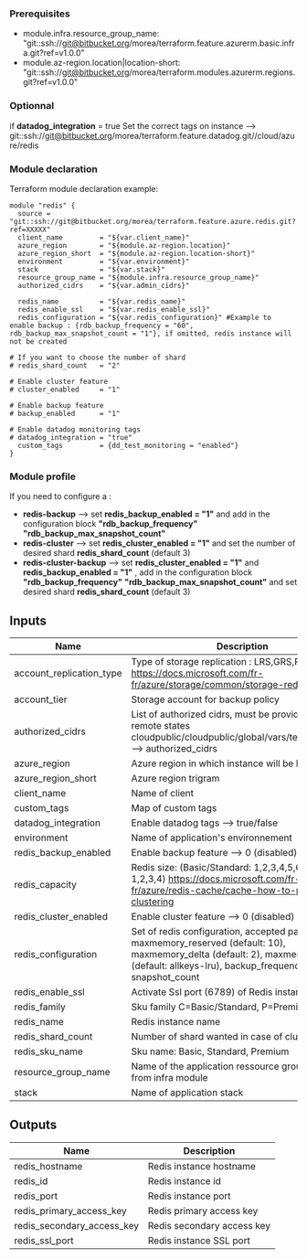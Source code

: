 ### Prerequisites

* module.infra.resource_group_name: "git::ssh://git@bitbucket.org/morea/terraform.feature.azurerm.basic.infra.git?ref=v1.0.0"
* module.az-region.location|location-short: "git::ssh://git@bitbucket.org/morea/terraform.modules.azurerm.regions.git?ref=v1.0.0"

### Optionnal
if **datadog_integration** = true 
Set the correct tags on instance  --> git::ssh://git@bitbucket.org/morea/terraform.feature.datadog.git//cloud/azure/redis

### Module declaration

Terraform module declaration example:
```
module "redis" {
  source = "git::ssh://git@bitbucket.org/morea/terraform.feature.azure.redis.git?ref=XXXXX"
  client_name         = "${var.client_name}"
  azure_region        = "${module.az-region.location}"
  azure_region_short  = "${module.az-region.location-short}"
  environment         = "${var.environment}"
  stack               = "${var.stack}"
  resource_group_name = "${module.infra.resource_group_name}"
  authorized_cidrs    = "${var.admin_cidrs}"

  redis_name          = "${var.redis_name}"
  redis_enable_ssl    = "${var.redis_enable_ssl}"
  redis_configuration = "${var.redis_configuration}" #Example to enable backup : {rdb_backup_frequency = "60", rdb_backup_max_snapshot_count = "1"}, if omitted, redis instance will not be created

# If you want to choose the number of shard
# redis_shard_count   = "2"

# Enable cluster feature
# cluster_enabled     = "1"

# Enable backup feature
# backup_enabled      = "1"

# Enable datadog monitoring tags
# datadog_integration = "true"
  custom_tags         = {dd_test_monitoring = "enabled"}
}

```

### Module profile

If you need to configure a :

* **redis-backup** --> set **redis_backup_enabled = "1"** and add in the configuration block **"rdb_backup_frequency"** **"rdb_backup_max_snapshot_count"**
* **redis-cluster** --> set **redis_cluster_enabled = "1"** and set the number of desired shard **redis_shard_count** (default 3)
* **redis-cluster-backup** --> set **redis_cluster_enabled = "1"** and **redis_backup_enabled = "1"** , add in the configuration block **"rdb_backup_frequency"** **"rdb_backup_max_snapshot_count"** and set desired shard **redis_shard_count** (default 3)


## Inputs

| Name | Description | Type | Default | Required |
|------|-------------|:----:|:-----:|:-----:|
| account_replication_type | Type of storage replication : LRS,GRS,RAGRS,ZRS https://docs.microsoft.com/fr-fr/azure/storage/common/storage-redundancy | string | `GRS` | no |
| account_tier | Storage account for backup policy | string | `Standard` | no |
| authorized_cidrs | List of authorized cidrs, must be provided using remote states cloudpublic/cloudpublic/global/vars/terraform.state --> authorized_cidrs | list | - | yes |
| azure_region | Azure region in which instance will be hosted | string | - | yes |
| azure_region_short | Azure region trigram | string | - | yes |
| client_name | Name of client | string | - | yes |
| custom_tags | Map of custom tags | map | `<map>` | no |
| datadog_integration | Enable datadog tags --> true/false | string | - | yes |
| environment | Name of application's environnement | string | - | yes |
| redis_backup_enabled | Enable backup feature --> 0 (disabled) 1 (enabled) | string | `0` | no |
| redis_capacity | Redis size: (Basic/Standard: 1,2,3,4,5,6) (Premium: 1,2,3,4)  https://docs.microsoft.com/fr-fr/azure/redis-cache/cache-how-to-premium-clustering | string | `2` | no |
| redis_cluster_enabled | Enable cluster feature --> 0 (disabled) 1 (enabled) | string | `0` | no |
| redis_configuration | Set of redis configuration, accepted parameters: maxmemory_reserved (default: 10), maxmemory_delta (default: 2), maxmemory_policy (default: allkeys-lru), backup_frequency, snapshot_count | map | `<map>` | no |
| redis_enable_ssl | Activate Ssl port (6789) of Redis instance | string | `false` | no |
| redis_family | Sku family C=Basic/Standard, P=Premium | string | `C` | no |
| redis_name | Redis instance name | string | - | yes |
| redis_shard_count | Number of shard wanted in case of cluster setup | string | `3` | no |
| redis_sku_name | Sku name: Basic, Standard, Premium | string | `Standard` | no |
| resource_group_name | Name of the application ressource group, herited from infra module | string | - | yes |
| stack | Name of application stack | string | - | yes |

## Outputs

| Name | Description |
|------|-------------|
| redis_hostname | Redis instance hostname |
| redis_id | Redis instance id |
| redis_port | Redis instance port |
| redis_primary_access_key | Redis primary access key |
| redis_secondary_access_key | Redis secondary access key |
| redis_ssl_port | Redis instance SSL port |

